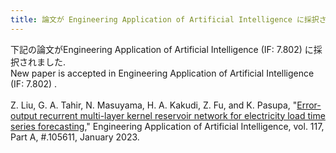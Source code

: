 ```yaml
---
title: 論文が Engineering Application of Artificial Intelligence に採択されました.
---
```


下記の論文がEngineering Application of Artificial Intelligence (IF: 7.802) に採択されました.<br>
New paper is accepted in Engineering Application of Artificial Intelligence (IF: 7.802) .
<br><br>
Z. Liu, G. A. Tahir, N. Masuyama, H. A. Kakudi, Z. Fu, and K. Pasupa, "[Error-output recurrent multi-layer kernel reservoir network for electricity load time series forecasting](https://www.sciencedirect.com/science/article/pii/S0952197622006017)," Engineering Application of Artificial Intelligence, vol. 117, Part A, #.105611, January 2023.
